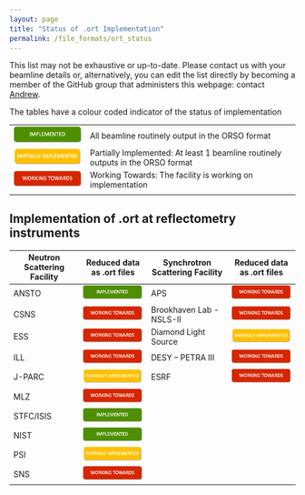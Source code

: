 ```yaml
---
layout: page
title: "Status of .ort Implementation"
permalink: /file_formats/ort_status
---
```


This list may not be exhaustive or up-to-date. Please contact us with your beamline details or, alternatively, you can edit the list directly by becoming a member of the GitHub group that administers this webpage: contact [Andrew](mailto:andrew.mccluskey@bristol.ac.uk).

The tables have a colour coded indicator of the status of implementation

|  |  |
| --- | --- | 
| <img src="/projects/file_formats/implemented.png" width="200"> | All beamline routinely output in the ORSO format|
| <img src="/projects/file_formats/partiallyimplemented.png" width="200"> | Partially Implemented: At least 1 beamline routinely outputs in the ORSO format |
| <img src="/projects/file_formats/workingtowards.png" width="200"> | Working Towards: The facility is working on implementation
|  |  |


## Implementation of .ort at reflectometry instruments

| Neutron Scattering Facility | Reduced data as .ort files | Synchrotron Scattering Facility | Reduced data as .ort files |
| --- | --- | --- | --- | 
| ANSTO | <img src="/projects/file_formats/implemented.png" width="200">  | APS | <img src="/projects/file_formats/workingtowards.png" width="200">  | 
| CSNS | <img src="/projects/file_formats/workingtowards.png" width="200">  | Brookhaven Lab - NSLS-II | <img src="/projects/file_formats/workingtowards.png" width="200">  | 
| ESS | <img src="/projects/file_formats/workingtowards.png" width="200">  | Diamond Light Source  | <img src="/projects/file_formats/partiallyimplemented.png" width="200">  | 
| ILL | <img src="/projects/file_formats/workingtowards.png" width="200">  | DESY – PETRA III | <img src="/projects/file_formats/workingtowards.png" width="200"> | 
| J-PARC | <img src="/projects/file_formats/partiallyimplemented.png" width="200">  | ESRF | <img src="/projects/file_formats/workingtowards.png" width="200">  | 
| MLZ | <img src="/projects/file_formats/workingtowards.png" width="200">  | 
| STFC/ISIS | <img src="/projects/file_formats/implemented.png" width="200">  | 
| NIST | <img src="/projects/file_formats/implemented.png" width="200">  | 
| PSI | <img src="/projects/file_formats/partiallyimplemented.png" width="200">  | 
| SNS | <img src="/projects/file_formats/workingtowards.png" width="200">  | 








